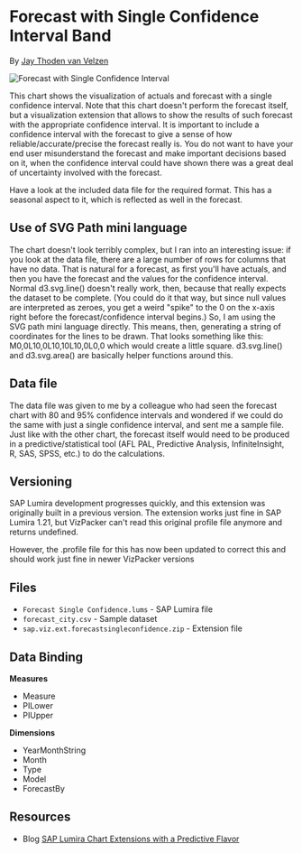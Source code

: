 Forecast with Single Confidence Interval Band
=============================================
By [Jay Thoden van Velzen](http://scn.sap.com/people/jay.thodenvanvelzen)

![Forecast with Single Confidence Interval](https://github.com/SAP/lumira-extension-viz/blob/master/Forecast_Single_Confidence_Interval/ForecastSingleConfidence.PNG)

This chart shows the visualization of actuals and forecast with a single confidence interval. Note that this chart doesn't
perform the forecast itself, but a visualization extension that allows to show the results of such forecast with the appropriate
confidence interval. It is important to include a confidence interval with the forecast to give a sense of how reliable/accurate/precise the forecast really is. You do not want to have your end user misunderstand the forecast and make
important decisions based on it, when the confidence interval could have shown there was a great deal of uncertainty involved with the forecast.

Have a look at the included data file for the required format. This has a seasonal aspect to it, which is reflected as well in the forecast.

Use of SVG Path mini language
-----------------------------
The chart doesn't look terribly complex, but I ran into an interesting issue: if you look at the data file, there are a large number of rows for columns that have no data. That is natural for a forecast, as first you'll have actuals, and then you have the forecast and the values for the confidence interval. Normal  d3.svg.line()  doesn't really work, then, because that really expects the dataset to be complete. (You could do it that way, but since null values are interpreted as zeroes, you get a weird "spike" to the 0 on the x-axis right before the forecast/confidence interval begins.) So, I am using the SVG path mini language directly. This means, then, generating a string of coordinates for the lines to be drawn. That looks something like this: M0,0L10,0L10,10L10,0L0,0 which would create a little square.  d3.svg.line()  and  d3.svg.area()  are basically helper functions around this.

Data file
---------
The data file was given to me by a colleague who had seen the forecast chart with 80 and 95% confidence intervals and wondered if we could do the same with just a single confidence interval, and sent me a sample file. Just like with the other chart, the forecast itself would need to be produced in a predictive/statistical tool (AFL PAL, Predictive Analysis, InfiniteInsight, R, SAS, SPSS, etc.) to do the calculations. 

Versioning
-------------------------------------------
SAP Lumira development progresses quickly, and this extension was originally built in a previous version. The extension works just fine in SAP Lumira 1.21, but VizPacker can't read this original profile file anymore and returns undefined. 

However, the .profile file for this has now been updated to correct this and should work just fine in newer VizPacker versions

Files
---------

* `Forecast Single Confidence.lums` - SAP Lumira file
* `forecast_city.csv` - Sample dataset
* `sap.viz.ext.forecastsingleconfidence.zip` - Extension file 

Data Binding
-------------------------------------------
<strong>Measures</strong>
* Measure
* PILower
* PIUpper
 
<strong>Dimensions</strong>
* YearMonthString
* Month
* Type
* Model
* ForecastBy

Resources
---------
* Blog [SAP Lumira Chart Extensions with a Predictive Flavor](http://scn.sap.com/community/lumira/blog/2015/01/27/sap-lumira-chart-extensions-with-a-predictive-flavor)
